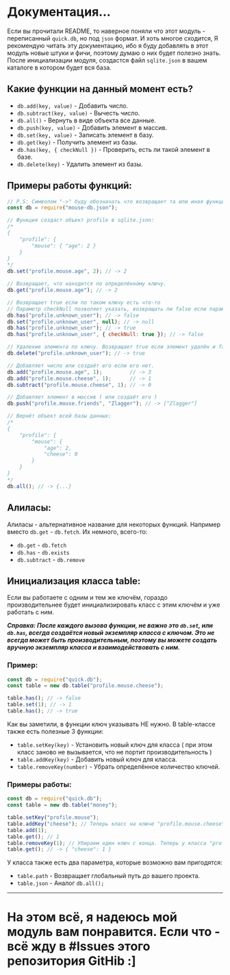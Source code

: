 # Документация...
Если вы прочитали README, то наверное поняли что этот модуль - переписанный `quick.db`, но под `json` формат.
И хоть многое сходится, Я рекомендую читать эту документацию, ибо я буду добавлять в этот модуль новые штуки и фичи, поэтому думаю о них будет полезно знать. После инициализации модуля, создастся файл `sqlite.json` в вашем каталоге в котором будет вся база.

## Какие функции на данный момент есть?
- `db.add(key, value)`         - Добавить число.
- `db.subtract(key, value)`    - Вычесть число.
- `db.all()`                   - Вернуть в виде объекта все данные.
- `db.push(key, value)`        - Добавить элемент в массив.
- `db.set(key, value)`         - Записать элемент в базу.
- `db.get(key)`                - Получить элемент из базы.
- `db.has(key, { checkNull })` - Проверить, есть ли такой элемент в базе.
- `db.delete(key)`             - Удалить элемент из базы.
## Примеры работы функций:
```js
// P.S: Символом "->" буду обозначать что возвращает та или иная функция.
const db = require("mouse-db.json");

// Функция создаст объект profile в sqlite.json:
/*
{
    "profile": {
        "mouse": { "age": 2 }
    }
}
*/
db.set("profile.mouse.age", 2); // -> 2

// Возвращает, что находится по определённому ключу.
db.get("profile.mouse.age"); // -> 2

// Возвращает true если по таком ключу есть что-то
// Параметр checkNull позволяет указать, возвращать ли false если параметр равен null
db.has("profile.unknown_user"); // -> false
db.set("profile.unknown_user", null); // -> null
db.has("profile.unknown_user"); // -> true
db.has("profile.unknown_user", { checkNull: true }); // -> false

// Удаление элемента по ключу. Возвращает true если элемент удалён и false если нет.
db.delete("profile.unknown_user"); // -> true

// Добавляет число или создаёт его если его нет.
db.add("profile.mouse.age", 1);         // -> 3
db.add("profile.mouse.cheese", 1);      // -> 1
db.subtract("profile.mouse.cheese", 1); // -> 0

// Добавляет элемент в массив ( или создаёт его )
db.push("profile.mouse.friends", "Zlagger"); // -> ["Zlagger"]

// Вернёт объект всей базы данных:
/*
{
    "profile": {
        "mouse": { 
            "age": 2,
            "cheese": 0 
        }
    }
}
*/
db.all(); // -> {...}
```
## Алиласы:
Алиласы - альтернативное название для некоторых функций. Например вместо `db.get` - `db.fetch`. Их немного, всего-то:
- `db.get` - `db.fetch`
- `db.has` - `db.exists`
- `db.subtract` - `db.remove`
## Инициализация класса table:
Если вы работаете с одним и тем же ключём, гораздо производительнее будет инициализировать класс с этим ключём и уже работать с ним.

***Справка: После каждого вызова функции, не важно это `db.set`, или `db.has`, всегда создаётся новый экземпляр класса с ключом. Это не всегда может быть производительным, поэтому вы можете создать вручную экземпляр класса и взаимодействовать с ним.***
### Пример:
```js
const db = require("quick.db");
const table = new db.table("profile.mouse.cheese");

table.has(); // -> false
table.set(1); // -> 1
table.has(); // -> true
```

Как вы заметили, в функции ключ указывать HE нужно. В table-классе также есть полезные 3 функции:
- `table.setKey(key)` - Установить новый ключ для класса ( при этом класс заново не вызывается, что не портит производительность )
- `table.addKey(key)` - Добавить новый ключ для класса.
- `table.removeKey(number)` - Убрать определённое количество ключей.
### Примеры работы:
```js 
const db = require("quick.db");
const table = new db.table("money");

table.setKey("profile.mouse");
table.addKey("cheese"); // Теперь класс на ключе "profile.mouse.cheese"
table.add(1);
table.get(); // 1
table.removeKey(1); // Убираем один ключ с конца. Теперь у класса "profile.mouse"
table.get(); // -> { "cheese": 1 }
```
У класса также есть два параметра, которые возможно вам пригодятся:
- `table.path` - Возвращает глобальный путь до вашего проекта.
- `table.json` - Аналог `db.all();`
---
# На этом всё, я надеюсь мой модуль вам понравится. Если что - всё жду в #Issues этого репозитория GitHib :]
